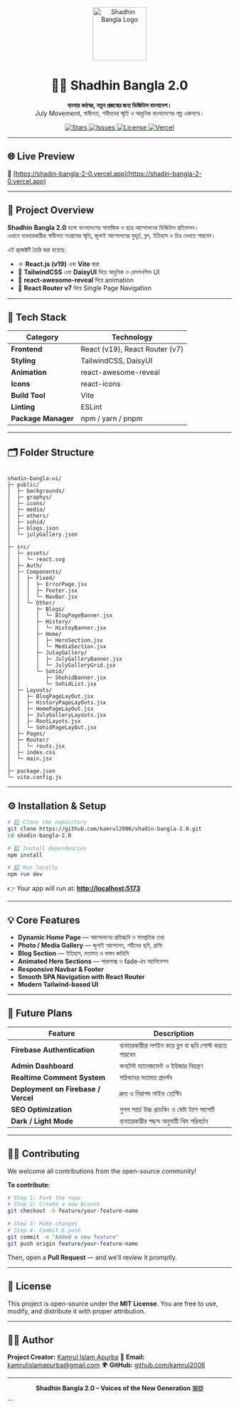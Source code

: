 <p align="center">
  <img src="/bnnr.png" alt="Shadhin Bangla Logo" width="120" />
</p>

<h1 align="center">🏴‍☠️ Shadhin Bangla 2.0</h1>

<p align="center">
  <strong>বাংলার কণ্ঠস্বর, নতুন প্রজন্মের জন্য ডিজিটাল বাংলাদেশ।</strong><br>
  July Movement, স্বাধীনতা, শহীদদের স্মৃতি ও আধুনিক বাংলাদেশের গল্প একসাথে।
</p>

<p align="center">
  <a href="https://github.com/kamrul2006/shadin-bangla-2.0/stargazers">
    <img src="https://img.shields.io/github/stars/kamrul2006/shadin-bangla-2.0?style=flat-square&color=gold" alt="Stars">
  </a>
  <a href="https://github.com/kamrul2006/shadin-bangla-2.0/issues">
    <img src="https://img.shields.io/github/issues/kamrul2006/shadin-bangla-2.0?style=flat-square&color=red" alt="Issues">
  </a>
  <a href="https://github.com/kamrul2006/shadin-bangla-2.0/blob/main/LICENSE">
    <img src="https://img.shields.io/badge/License-MIT-green?style=flat-square" alt="License">
  </a>
  <a href="https://vercel.com">
    <img src="https://img.shields.io/badge/Deployed%20on-Vercel-black?style=flat-square" alt="Vercel">
  </a>
</p>

---

## 🌐 Live Preview  

🔗 [https://shadin-bangla-2-0.vercel.app](https://shadin-bangla-2-0.vercel.app)

---

## 🚀 Project Overview  

**Shadhin Bangla 2.0** হলো বাংলাদেশের সামাজিক ও ছাত্র আন্দোলনের ডিজিটাল প্রতিফলন।  
এখানে ব্যবহারকারীরা স্বাধীনতা সংগ্রামের স্মৃতি, জুলাই আন্দোলনের মুহূর্ত, ব্লগ, ইতিহাস ও চিত্র দেখতে পারবেন।  

এই প্রজেক্টটি তৈরি করা হয়েছে:

- ⚛️ **React.js (v19)** এবং **Vite** দ্বারা  
- 🎨 **TailwindCSS** এবং **DaisyUI** দিয়ে আধুনিক ও রেসপনসিভ UI  
- 💫 **react-awesome-reveal** দিয়ে animation  
- 🔀 **React Router v7** দিয়ে Single Page Navigation  

---

## 🧩 Tech Stack  

| Category        | Technology |
|-----------------|-------------|
| **Frontend**    | React (v19), React Router (v7) |
| **Styling**     | TailwindCSS, DaisyUI |
| **Animation**   | react-awesome-reveal |
| **Icons**       | react-icons |
| **Build Tool**  | Vite |
| **Linting**     | ESLint |
| **Package Manager** | npm / yarn / pnpm |

---

## 🗂️ Folder Structure  

```

shadin-bangla-ui/
├─ public/
│  ├─ backgrounds/
│  ├─ graphys/
│  ├─ icons/
│  ├─ media/
│  ├─ others/
│  ├─ sohid/
│  ├─ blogs.json
│  └─ julyGallery.json
│
├─ src/
│  ├─ assets/
│  │  └─ react.svg
│  ├─ Auth/
│  ├─ Components/
│  │  ├─ Fixed/
│  │  │  ├─ ErrorPage.jsx
│  │  │  ├─ Footer.jsx
│  │  │  └─ NavBar.jsx
│  │  └─ Other/
│  │     ├─ Blogs/
│  │     │  └─ BlogPageBanner.jsx
│  │     ├─ History/
│  │     │  └─ HistoyBanner.jsx
│  │     ├─ Home/
│  │     │  ├─ HeroSection.jsx
│  │     │  └─ MediaSection.jsx
│  │     ├─ JulayGallery/
│  │     │  ├─ JulyGalleryBanner.jsx
│  │     │  └─ JulyGalleryGrid.jsx
│  │     └─ Sohid/
│  │        ├─ ShohidBanner.jsx
│  │        └─ SohidList.jsx
│  ├─ Layouts/
│  │  ├─ BlogPageLayOut.jsx
│  │  ├─ HistoryPageLayOuts.jsx
│  │  ├─ HomePageLayOut.jsx
│  │  ├─ JulyGalleryLayouts.jsx
│  │  ├─ RootLayots.jsx
│  │  └─ SohidPageLayOut.jsx
│  ├─ Pages/
│  ├─ Router/
│  │  └─ routs.jsx
│  ├─ index.css
│  └─ main.jsx
│
├─ package.json
└─ vite.config.js

```

---

## ⚙️ Installation & Setup  

```bash
# 1️⃣ Clone the repository
git clone https://github.com/kamrul2006/shadin-bangla-2.0.git
cd shadin-bangla-2.0

# 2️⃣ Install dependencies
npm install

# 3️⃣ Run locally
npm run dev
````

👉 Your app will run at: **[http://localhost:5173](http://localhost:5173)**

---

## 💡 Core Features

- **Dynamic Home Page** — আন্দোলনের প্রতিচ্ছবি ও সাম্প্রতিক তথ্য
- **Photo / Media Gallery** — জুলাই আন্দোলন, শহীদের ছবি, গ্রাফি
- **Blog Section** — ইতিহাস, মতামত ও বাস্তব কাহিনি
- **Animated Hero Sections** — পারালাক্স ও fade-in অ্যানিমেশন
- **Responsive Navbar & Footer**
- **Smooth SPA Navigation with React Router**
- **Modern Tailwind-based UI**

---

## 🔮 Future Plans

| Feature                             | Description                                          |
| ----------------------------------- | ---------------------------------------------------- |
| **Firebase Authentication**         | ব্যবহারকারীরা লগইন করে ব্লগ বা ছবি পোস্ট করতে পারবেন |
| **Admin Dashboard**                 | কনটেন্ট ম্যানেজমেন্ট ও ইউজার নিয়ন্ত্রণ               |
| **Realtime Comment System**         | পাঠকদের মতামত প্রদর্শন                               |
| **Deployment on Firebase / Vercel** | দ্রুত ও নিরাপদ লাইভ হোস্টিং                          |
| **SEO Optimization**                | গুগল সার্চে উচ্চ র‍্যাংকিং ও মেটা ট্যাগ সাপোর্ট      |
| **Dark / Light Mode**               | ব্যবহারকারীর পছন্দ অনুযায়ী থিম পরিবর্তন              |

---

## 🧑‍💻 Contributing

We welcome all contributions from the open-source community!

**To contribute:**

```bash
# Step 1: Fork the repo
# Step 2: Create a new branch
git checkout -b feature/your-feature-name

# Step 3: Make changes
# Step 4: Commit & push
git commit -m "Added a new feature"
git push origin feature/your-feature-name
```

Then, open a **Pull Request** — and we’ll review it promptly.

---

## 📜 License

This project is open-source under the **MIT License**.
You are free to use, modify, and distribute it with proper attribution.

---

## 👨‍🎨 Author

**Project Creator:** [Kamrul Islam Apurba](https://github.com/kamrul2006)
📧 **Email:** [kamrulislamapurba@gmail.com](mailto:kamrulislamapurba@gmail.com)
🌍 **GitHub:** [github.com/kamrul2006](https://github.com/kamrul2006)

---

<p align="center">
  <b>Shadhin Bangla 2.0 – Voices of the New Generation 🇧🇩</b>
</p>
```
